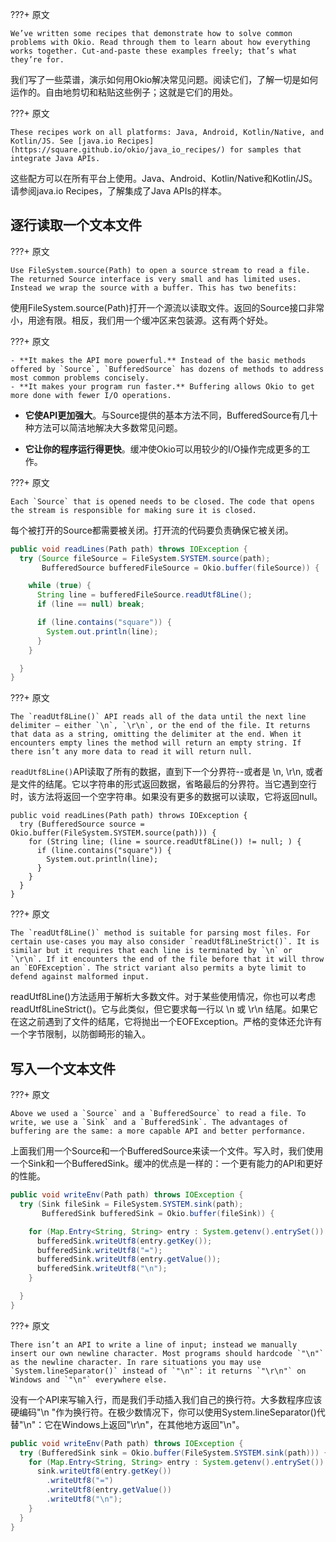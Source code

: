 ???+ 原文  
    
    We’ve written some recipes that demonstrate how to solve common problems with Okio. Read through them to learn about how everything works together. Cut-and-paste these examples freely; that’s what they’re for.

我们写了一些菜谱，演示如何用Okio解决常见问题。阅读它们，了解一切是如何运作的。自由地剪切和粘贴这些例子；这就是它们的用处。

???+ 原文

    These recipes work on all platforms: Java, Android, Kotlin/Native, and Kotlin/JS. See [java.io Recipes](https://square.github.io/okio/java_io_recipes/) for samples that integrate Java APIs.

这些配方可以在所有平台上使用。Java、Android、Kotlin/Native和Kotlin/JS。请参阅java.io Recipes，了解集成了Java APIs的样本。

## 逐行读取一个文本文件

???+ 原文

    Use FileSystem.source(Path) to open a source stream to read a file. The returned Source interface is very small and has limited uses. Instead we wrap the source with a buffer. This has two benefits:

使用FileSystem.source(Path)打开一个源流以读取文件。返回的Source接口非常小，用途有限。相反，我们用一个缓冲区来包装源。这有两个好处。

???+ 原文

    - **It makes the API more powerful.** Instead of the basic methods offered by `Source`, `BufferedSource` has dozens of methods to address most common problems concisely.
    - **It makes your program run faster.** Buffering allows Okio to get more done with fewer I/O operations.

* **它使API更加强大**。与Source提供的基本方法不同，BufferedSource有几十种方法可以简洁地解决大多数常见问题。

* **它让你的程序运行得更快**。缓冲使Okio可以用较少的I/O操作完成更多的工作。

???+ 原文

    Each `Source` that is opened needs to be closed. The code that opens the stream is responsible for making sure it is closed.

每个被打开的Source都需要被关闭。打开流的代码要负责确保它被关闭。

```java
public void readLines(Path path) throws IOException {
  try (Source fileSource = FileSystem.SYSTEM.source(path);
       BufferedSource bufferedFileSource = Okio.buffer(fileSource)) {

    while (true) {
      String line = bufferedFileSource.readUtf8Line();
      if (line == null) break;

      if (line.contains("square")) {
        System.out.println(line);
      }
    }

  }
}
```
???+ 原文

    The `readUtf8Line()` API reads all of the data until the next line delimiter – either `\n`, `\r\n`, or the end of the file. It returns that data as a string, omitting the delimiter at the end. When it encounters empty lines the method will return an empty string. If there isn’t any more data to read it will return null.

`readUtf8Line()`API读取了所有的数据，直到下一个分界符--或者是 \n, \r\n, 或者是文件的结尾。它以字符串的形式返回数据，省略最后的分界符。当它遇到空行时，该方法将返回一个空字符串。如果没有更多的数据可以读取，它将返回null。

```
public void readLines(Path path) throws IOException {
  try (BufferedSource source = Okio.buffer(FileSystem.SYSTEM.source(path))) {
    for (String line; (line = source.readUtf8Line()) != null; ) {
      if (line.contains("square")) {
        System.out.println(line);
      }
    }
  }
}
```
???+ 原文

    The `readUtf8Line()` method is suitable for parsing most files. For certain use-cases you may also consider `readUtf8LineStrict()`. It is similar but it requires that each line is terminated by `\n` or `\r\n`. If it encounters the end of the file before that it will throw an `EOFException`. The strict variant also permits a byte limit to defend against malformed input.

readUtf8Line()方法适用于解析大多数文件。对于某些使用情况，你也可以考虑readUtf8LineStrict()。它与此类似，但它要求每一行以 \n 或 \r\n 结尾。如果它在这之前遇到了文件的结尾，它将抛出一个EOFException。严格的变体还允许有一个字节限制，以防御畸形的输入。

## 写入一个文本文件

???+ 原文

    Above we used a `Source` and a `BufferedSource` to read a file. To write, we use a `Sink` and a `BufferedSink`. The advantages of buffering are the same: a more capable API and better performance.

上面我们用一个Source和一个BufferedSource来读一个文件。写入时，我们使用一个Sink和一个BufferedSink。缓冲的优点是一样的：一个更有能力的API和更好的性能。

```java
public void writeEnv(Path path) throws IOException {
  try (Sink fileSink = FileSystem.SYSTEM.sink(path);
       BufferedSink bufferedSink = Okio.buffer(fileSink)) {

    for (Map.Entry<String, String> entry : System.getenv().entrySet()) {
      bufferedSink.writeUtf8(entry.getKey());
      bufferedSink.writeUtf8("=");
      bufferedSink.writeUtf8(entry.getValue());
      bufferedSink.writeUtf8("\n");
    }

  }
}
```
???+ 原文

    There isn’t an API to write a line of input; instead we manually insert our own newline character. Most programs should hardcode `"\n"` as the newline character. In rare situations you may use `System.lineSeparator()` instead of `"\n"`: it returns `"\r\n"` on Windows and `"\n"` everywhere else.

没有一个API来写输入行，而是我们手动插入我们自己的换行符。大多数程序应该硬编码"\n "作为换行符。在极少数情况下，你可以使用System.lineSeparator()代替"\n"：它在Windows上返回"\r\n"，在其他地方返回"\n"。

```java
public void writeEnv(Path path) throws IOException {
  try (BufferedSink sink = Okio.buffer(FileSystem.SYSTEM.sink(path))) {
    for (Map.Entry<String, String> entry : System.getenv().entrySet()) {
      sink.writeUtf8(entry.getKey())
        .writeUtf8("=")
        .writeUtf8(entry.getValue())
        .writeUtf8("\n");
    }
  }
}
```

